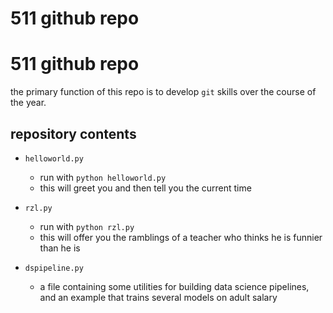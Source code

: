 # 511 github repo
# 511 github repo

the primary function of this repo is to develop `git` skills over the course of the year.

## repository contents

+ `helloworld.py`
    + run with `python helloworld.py`
    + this will greet you and then tell you the current time

+ `rzl.py`
    + run with `python rzl.py`
    + this will offer you the ramblings of a teacher who thinks he is funnier than he is

+ `dspipeline.py`
    + a file containing some utilities for building data science pipelines, and an example that trains several models on adult salary

